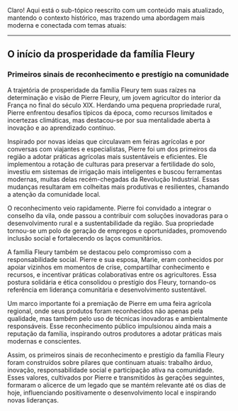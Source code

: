 Claro! Aqui está o sub-tópico reescrito com um conteúdo mais atualizado, mantendo o contexto histórico, mas trazendo uma abordagem mais moderna e conectada com temas atuais:

---

## O início da prosperidade da família Fleury

### Primeiros sinais de reconhecimento e prestígio na comunidade

A trajetória de prosperidade da família Fleury tem suas raízes na determinação e visão de Pierre Fleury, um jovem agricultor do interior da França no final do século XIX. Herdando uma pequena propriedade rural, Pierre enfrentou desafios típicos da época, como recursos limitados e incertezas climáticas, mas destacou-se por sua mentalidade aberta à inovação e ao aprendizado contínuo.

Inspirado por novas ideias que circulavam em feiras agrícolas e por conversas com viajantes e especialistas, Pierre foi um dos primeiros da região a adotar práticas agrícolas mais sustentáveis e eficientes. Ele implementou a rotação de culturas para preservar a fertilidade do solo, investiu em sistemas de irrigação mais inteligentes e buscou ferramentas modernas, muitas delas recém-chegadas da Revolução Industrial. Essas mudanças resultaram em colheitas mais produtivas e resilientes, chamando a atenção da comunidade local.

O reconhecimento veio rapidamente. Pierre foi convidado a integrar o conselho da vila, onde passou a contribuir com soluções inovadoras para o desenvolvimento rural e a sustentabilidade da região. Sua propriedade tornou-se um polo de geração de empregos e oportunidades, promovendo inclusão social e fortalecendo os laços comunitários.

A família Fleury também se destacou pelo compromisso com a responsabilidade social. Pierre e sua esposa, Marie, eram conhecidos por apoiar vizinhos em momentos de crise, compartilhar conhecimento e recursos, e incentivar práticas colaborativas entre os agricultores. Essa postura solidária e ética consolidou o prestígio dos Fleury, tornando-os referência em liderança comunitária e desenvolvimento sustentável.

Um marco importante foi a premiação de Pierre em uma feira agrícola regional, onde seus produtos foram reconhecidos não apenas pela qualidade, mas também pelo uso de técnicas inovadoras e ambientalmente responsáveis. Esse reconhecimento público impulsionou ainda mais a reputação da família, inspirando outros produtores a adotar práticas mais modernas e conscientes.

Assim, os primeiros sinais de reconhecimento e prestígio da família Fleury foram construídos sobre pilares que continuam atuais: trabalho árduo, inovação, responsabilidade social e participação ativa na comunidade. Esses valores, cultivados por Pierre e transmitidos às gerações seguintes, formaram o alicerce de um legado que se mantém relevante até os dias de hoje, influenciando positivamente o desenvolvimento local e inspirando novas lideranças.